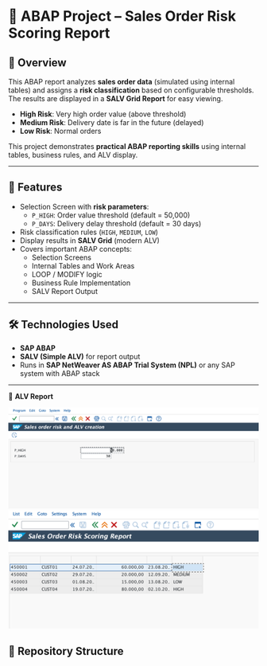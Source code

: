 # 🚀 ABAP Project – Sales Order Risk Scoring Report

## 📌 Overview
This ABAP report analyzes **sales order data** (simulated using internal tables) and assigns a **risk classification** based on configurable thresholds.  
The results are displayed in a **SALV Grid Report** for easy viewing.

- **High Risk**: Very high order value (above threshold)  
- **Medium Risk**: Delivery date is far in the future (delayed)  
- **Low Risk**: Normal orders  

This project demonstrates **practical ABAP reporting skills** using internal tables, business rules, and ALV display.

---

## 🎯 Features
- Selection Screen with **risk parameters**:
  - `P_HIGH`: Order value threshold (default = 50,000)
  - `P_DAYS`: Delivery delay threshold (default = 30 days)
- Risk classification rules (`HIGH`, `MEDIUM`, `LOW`)
- Display results in **SALV Grid** (modern ALV)
- Covers important ABAP concepts:
  - Selection Screens  
  - Internal Tables and Work Areas  
  - LOOP / MODIFY logic  
  - Business Rule Implementation  
  - SALV Report Output  

---

## 🛠️ Technologies Used
- **SAP ABAP**  
- **SALV (Simple ALV)** for report output  
- Runs in **SAP NetWeaver AS ABAP Trial System (NPL)** or any SAP system with ABAP stack  

---

📌 **ALV Report**  

![Selection Screen](images/Threshold.png)
![Selection Screen](images/Report.png)



## 📂 Repository Structure
